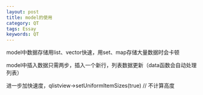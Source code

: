 ```yaml
---
layout: post
title: model的使用
category: QT
tags: Essay
keywords: QT
---
```


model中数据存储用list、vector快速，用set、map存储大量数据时会卡顿

model中插入数据只需两步，插入一个新行，列表数据更新（data函数会自动处理列表）

进一步加快速度，qlistview->setUniformItemSizes(true)  // 不计算高度
